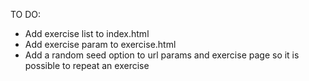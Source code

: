 
TO DO:
- Add exercise list to index.html
- Add exercise param to exercise.html
- Add a random seed option to url params and exercise page so it is possible to repeat an exercise

